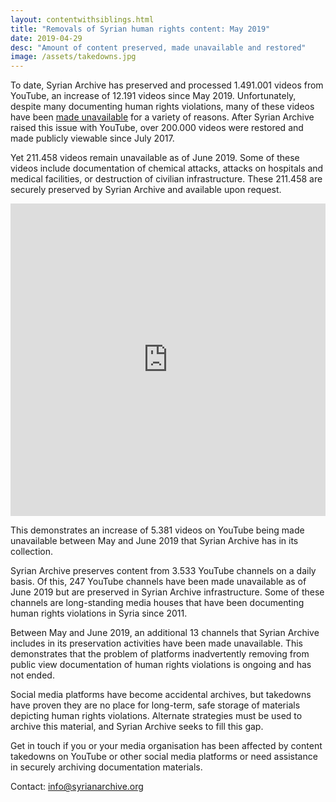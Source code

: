 ```yaml
---
layout: contentwithsiblings.html
title: "Removals of Syrian human rights content: May 2019"
date: 2019-04-29
desc: "Amount of content preserved, made unavailable and restored"
image: /assets/takedowns.jpg
---
```


To date, Syrian Archive has preserved and processed 1.491.001 videos from YouTube, an increase of 12.191 videos since May 2019. Unfortunately, despite many documenting human rights violations, many of these videos have been [made unavailable](https://syrianarchive.org/en/tech-advocacy) for a variety of reasons. After Syrian Archive raised this issue with YouTube, over 200.000 videos were restored and made publicly viewable since July 2017.

Yet 211.458 videos remain unavailable as of June 2019. Some of these videos include documentation of chemical attacks, attacks on hospitals and medical facilities, or destruction of civilian infrastructure. These 211.458 are securely preserved by Syrian Archive and available upon request.


<iframe width="100%" height="500" src="https://www.youtube.com/embed/FOGkSPT3sLE" frameborder="0" allow="accelerometer; autoplay; encrypted-media; gyroscope; picture-in-picture" allowfullscreen></iframe>


This demonstrates an increase of 5.381 videos on YouTube being made unavailable between May and June 2019 that Syrian Archive has in its collection.

Syrian Archive preserves content from 3.533 YouTube channels on a daily basis. Of this, 247 YouTube channels have been made unavailable as of June 2019 but are preserved in Syrian Archive infrastructure. Some of these channels are long-standing media houses that have been documenting human rights violations in Syria since 2011.

Between May and June 2019, an additional 13 channels that Syrian Archive includes in its preservation activities have been made unavailable. This demonstrates that the problem of platforms inadvertently removing from public view documentation of human rights violations is ongoing and has not ended.

Social media platforms have become accidental archives, but takedowns have proven they are no place for long-term, safe storage of materials depicting human rights violations. Alternate strategies must be used to archive this material, and Syrian Archive seeks to fill this gap.

Get in touch if you or your media organisation has been affected by content takedowns on YouTube or other social media platforms or need assistance in securely archiving documentation materials.

Contact: info@syrianarchive.org
